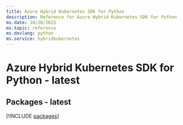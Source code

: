 ```yaml
---
title: Azure Hybrid Kubernetes SDK for Python
description: Reference for Azure Hybrid Kubernetes SDK for Python
ms.date: 10/28/2025
ms.topic: reference
ms.devlang: python
ms.service: hybridkubernetes
---
```

# Azure Hybrid Kubernetes SDK for Python - latest
## Packages - latest
[!INCLUDE [packages](hybrid-kubernetes-index.md)]